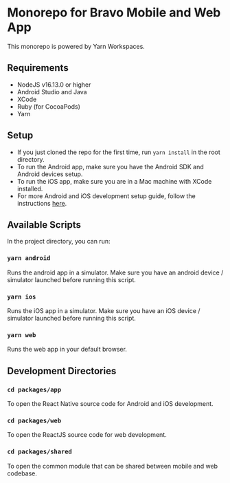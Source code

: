 # Monorepo for Bravo Mobile and Web App

This monorepo is powered by Yarn Workspaces.

## Requirements

- NodeJS v16.13.0 or higher
- Android Studio and Java
- XCode
- Ruby (for CocoaPods)
- Yarn

## Setup

- If you just cloned the repo for the first time, run `yarn install` in the root directory.
- To run the Android app, make sure you have the Android SDK and Android devices setup.
- To run the iOS app, make sure you are in a Mac machine with XCode installed.
- For more Android and iOS development setup guide, follow the instructions [here](https://reactnative.dev/docs/environment-setup).

## Available Scripts

In the project directory, you can run:

### `yarn android`

Runs the android app in a simulator. Make sure you have an android device / simulator launched before running this script.

### `yarn ios`

Runs the iOS app in a simulator. Make sure you have an iOS device / simulator launched before running this script.

### `yarn web`

Runs the web app in your default browser.

## Development Directories

### `cd packages/app`

To open the React Native source code for Android and iOS development.

### `cd packages/web`

To open the ReactJS source code for web development.

### `cd packages/shared`

To open the common module that can be shared between mobile and web codebase.
